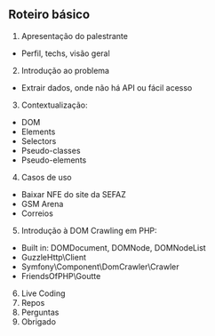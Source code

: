 ## Roteiro básico

1. Apresentação do palestrante
 - Perfil, techs, visão geral
2. Introdução ao problema
 - Extrair dados, onde não há API ou fácil acesso
3. Contextualização:
 - DOM
 - Elements
 - Selectors
 - Pseudo-classes
 - Pseudo-elements
4. Casos de uso
 - Baixar NFE do site da SEFAZ
 - GSM Arena
 - Correios
5. Introdução à DOM Crawling em PHP:
 - Built in: DOMDocument, DOMNode, DOMNodeList
 - GuzzleHttp\Client
 - Symfony\Component\DomCrawler\Crawler
 - FriendsOfPHP\Goutte
6. Live Coding
7. Repos
8. Perguntas
9. Obrigado
